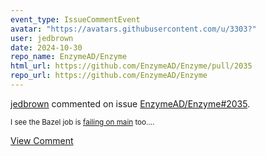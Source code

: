 ```yaml
---
event_type: IssueCommentEvent
avatar: "https://avatars.githubusercontent.com/u/3303?"
user: jedbrown
date: 2024-10-30
repo_name: EnzymeAD/Enzyme
html_url: https://github.com/EnzymeAD/Enzyme/pull/2035
repo_url: https://github.com/EnzymeAD/Enzyme
---
```


<a href='https://github.com/jedbrown' target='_blank'>jedbrown</a> commented on issue <a href='https://github.com/EnzymeAD/Enzyme/pull/2035' target='_blank'>EnzymeAD/Enzyme#2035</a>.

<small>I see the Bazel job is [failing on main](https://github.com/EnzymeAD/Enzyme/actions/runs/11584501877) too....</small>

<a href='https://github.com/EnzymeAD/Enzyme/pull/2035' target='_blank'>View Comment</a>